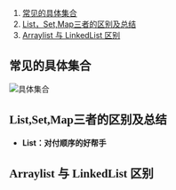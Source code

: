<!-- MarkdownTOC -->

1. [常见的具体集合](#list,setmap三者的区别及总结)
1. [List，Set,Map三者的区别及总结](#list,set,map三者的区别及总结)
1. [Arraylist 与 LinkedList 区别](#arraylist-与-linkedlist-区别)


<!-- /MarkdownTOC -->


## <font face="楷体">常见的具体集合</font>
![具体集合](https://github.com/myacai/java-/blob/master/images/jihe.jpg)

## <font face="楷体">List,Set,Map三者的区别及总结</font>
- **List：对付顺序的好帮手**



## <font face="楷体">Arraylist 与 LinkedList 区别</font>

